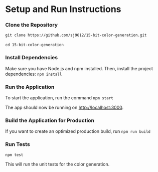 # Setup and Run Instructions

### Clone the Repository

`git clone https://github.com/sj9612/15-bit-color-generation.git` <br />
<br />
`cd 15-bit-color-generation`

### Install Dependencies

Make sure you have Node.js and npm installed. Then, install the project dependencies:
`npm install`

### Run the Application

To start the application, run the command `npm start`

The app should now be running on [http://localhost:3000](http://localhost:3000).

### Build the Application for Production

If you want to create an optimized production build, run `npm run build`

### Run Tests

`npm test`

This will run the unit tests for the color generation.
